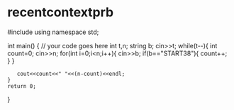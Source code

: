 # recentcontextprb
#include <iostream>
using namespace std;

int main() {
	// your code goes here
	int t,n;
	string b;
	cin>>t;
	while(t--){
	   int count=0;
	   cin>>n;
	   for(int i=0;i<n;i++){
	       cin>>b;
	   if(b=="START38"){
	       count++;
	   }
	   }
	   
	  
	   cout<<count<<" "<<(n-count)<<endl;
	}
	return 0;
}

